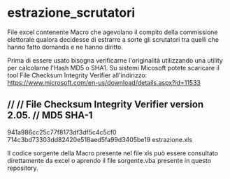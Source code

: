 # estrazione_scrutatori
File excel contenente Macro che agevolano il compito della commissione elettorale qualora decidesse di estrarre a sorte gli scrutatori tra quelli che hanno fatto domanda e ne hanno diritto.

Prima di essere usato bisogna verificarne l'originalità utilizzando una utility per calcolarne l'Hash MD5 o SHA1.
Su sistemi Micosoft potete scaricare il tool File Checksum Integrity Verifier all'indirizzo: https://www.microsoft.com/en-us/download/details.aspx?id=11533

//
// File Checksum Integrity Verifier version 2.05.
//
                MD5                             SHA-1
-------------------------------------------------------------------------
941a986cc25c77f8173df3df5c4c5cf0 714c3bd73303dd82420e518aed5fa99d3405be19 estrazione.xls

Il codice sorgente della Macro presente nel file xls può essere consultato direttamente da excel o aprendo il file sorgente.vba presente in questo repository.
